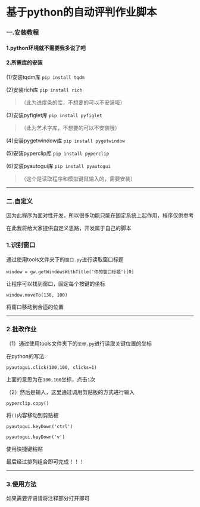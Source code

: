 # 基于python的自动评判作业脚本
### 一.安装教程
#### 1.python环境就不需要我多说了吧
#### 2.所需库的安装
(1)安装tqdm库
``` pip install tqdm ```

(2)安装rich库
``` pip install rich ```

>（此为进度条的库，不想要的可以不安装哦）

(3)安装pyfiglet库
``` pip install pyfiglet ```

>（此为艺术字库，不想要的可以不安装哦）

(4)安装pygetwindow库
``` pip install pygetwindow ```

(5)安装pyperclip库
``` pip install pyperclip ```

(6)安装pyautogui库
``` pip install pyautogui ```

> （这个是读取程序和模拟键鼠输入的，需要安装）

---

### 二.自定义
因为此程序为面对性开发，所以很多功能只能在固定系统上起作用，程序仅供参考

在此我将给大家提供自定义思路，开发属于自己的脚本

### 1.识别窗口

通过使用tools文件夹下的``` 窗口.py ```进行读取窗口标题

``` window = gw.getWindowsWithTitle('你的窗口标题')[0] ```

让程序可以找到窗口，固定每个按键的坐标

``` window.moveTo(130, 100) ```

将窗口移动到合适的位置

---

### 2.批改作业
（1）通过使用tools文件夹下的``` 坐标.py ```进行读取关键位置的坐标

在python的写法:

``` pyautogui.click(100,100, clicks=1) ```

上面的意思为在``` 100,100 ```坐标，点击``` 1 ```次

（2）然后是输入，这里通过调用剪贴板的方式进行输入

``` pyperclip.copy() ```

将``` () ```内容移动到剪贴板

``` pyautogui.keyDown('ctrl') ```

``` pyautogui.keyDown('v') ```

使用快捷键粘贴

最后经过排列组合即可完成！！！

---

### 3.使用方法
如果需要评语请将注释部分打开即可

